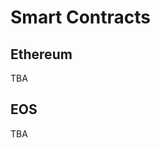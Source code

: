 # Smart Contracts


## Ethereum
  TBA

## EOS
  TBA


<!--  YUP Token - [token.yup](https://bloks.io/tokens/YUP-eos-token.yup)

  Yup Protocol - [protocol.yup](https://bloks.io/accounts/protocol.yup)

  YUP EOS-ETH Bridge - [bridge.yup](https://bloks.io/accounts/bridge.yup)

  YUPETH LP Token - [lptoken.yup](https://bloks.io/accounts/lptoken.yup)

  YUPETH LP Bridge - [lpbridge.yup](https://bloks.io/accounts/lpbridge.yup)

  YUPX Token - [yupyupxtoken](https://bloks.io/tokens/YUPX-eos-yupyupxtoken)


  |      |            |         |      |       |   |   |   |
  |------|------------|---------|------|-------|---|---|---|
  | **Description** | **Contract** |
  | YUP Token |  [token.yup](https://bloks.io/tokens/YUP-eos-token.yup)          |         |
  |     Yup Protocol   |      [protocol.yup](https://bloks.io/accounts/protocol.yup)      |
  |  YUP EOS-ETH Bridge   |       [bridge.yup](https://bloks.io/accounts/bridge.yup)     |
  |     YUPETH LP Token   |    [lptoken.yup](https://bloks.io/accounts/lptoken.yup)  |
  |   YUPETH LP Bridge   |    [lpbridge.yup](https://bloks.io/accounts/lpbridge.yup)  |
  |   YUPX Token   |    [yupyupxtoken](https://bloks.io/tokens/YUPX-eos-yupyupxtoken)
  |

-->
